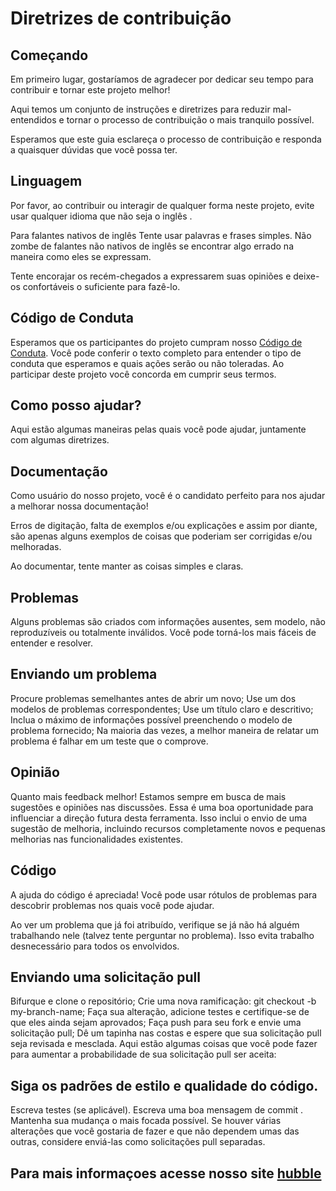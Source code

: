 <h1>Diretrizes de contribuição</h1>

<h2>Começando</h2>
Em primeiro lugar, gostaríamos de agradecer por dedicar seu tempo para contribuir e tornar este projeto melhor!

Aqui temos um conjunto de instruções e diretrizes para reduzir mal-entendidos e tornar o processo de contribuição o mais tranquilo possível.

Esperamos que este guia esclareça o processo de contribuição e responda a quaisquer dúvidas que você possa ter.

<h2>Linguagem</h2>
Por favor, ao contribuir ou interagir de qualquer forma neste projeto, evite usar qualquer idioma que não seja o inglês .

Para falantes nativos de inglês
Tente usar palavras e frases simples. Não zombe de falantes não nativos de inglês se encontrar algo errado na maneira como eles se expressam.

Tente encorajar os recém-chegados a expressarem suas opiniões e deixe-os confortáveis ​​o suficiente para fazê-lo.

<h2>Código de Conduta</h2>
Esperamos que os participantes do projeto cumpram nosso <a href="https://github.com/hubble-me/.github/blob/main/CODE_OF_CONDUCT.md">Código de Conduta</a>. Você pode conferir o texto completo para entender o tipo de conduta que esperamos e quais ações serão ou não toleradas. Ao participar deste projeto você concorda em cumprir seus termos.

<h2>Como posso ajudar?</h2>
Aqui estão algumas maneiras pelas quais você pode ajudar, juntamente com algumas diretrizes.

<h2>Documentação</h2>
Como usuário do nosso projeto, você é o candidato perfeito para nos ajudar a melhorar nossa documentação!

Erros de digitação, falta de exemplos e/ou explicações e assim por diante, são apenas alguns exemplos de coisas que poderiam ser corrigidas e/ou melhoradas.

Ao documentar, tente manter as coisas simples e claras.

<h2>Problemas</h2>
Alguns problemas são criados com informações ausentes, sem modelo, não reproduzíveis ou totalmente inválidos. Você pode torná-los mais fáceis de entender e resolver.

<h2>Enviando um problema</h2>
Procure problemas semelhantes antes de abrir um novo;
Use um dos modelos de problemas correspondentes;
Use um título claro e descritivo;
Inclua o máximo de informações possível preenchendo o modelo de problema fornecido;
Na maioria das vezes, a melhor maneira de relatar um problema é falhar em um teste que o comprove.

<h2>Opinião</h2>
Quanto mais feedback melhor! Estamos sempre em busca de mais sugestões e opiniões nas discussões. Essa é uma boa oportunidade para influenciar a direção futura desta ferramenta. Isso inclui o envio de uma sugestão de melhoria, incluindo recursos completamente novos e pequenas melhorias nas funcionalidades existentes.

<h2>Código</h2>
A ajuda do código é apreciada! Você pode usar rótulos de problemas para descobrir problemas nos quais você pode ajudar.

Ao ver um problema que já foi atribuído, verifique se já não há alguém trabalhando nele (talvez tente perguntar no problema). Isso evita trabalho desnecessário para todos os envolvidos.

<h2>Enviando uma solicitação pull</h2>
Bifurque e clone o repositório;
Crie uma nova ramificação: git checkout -b my-branch-name;
Faça sua alteração, adicione testes e certifique-se de que eles ainda sejam aprovados;
Faça push para seu fork e envie uma solicitação pull;
Dê um tapinha nas costas e espere que sua solicitação pull seja revisada e mesclada.
Aqui estão algumas coisas que você pode fazer para aumentar a probabilidade de sua solicitação pull ser aceita:

<h2>Siga os padrões de estilo e qualidade do código.</h2>
Escreva testes (se aplicável).
Escreva uma boa mensagem de commit .
Mantenha sua mudança o mais focada possível. Se houver várias alterações que você gostaria de fazer e que não dependem umas das outras, considere enviá-las como solicitações pull separadas.

<h2>Para mais informaçoes acesse nosso site <a href="https://inneo.org">hubble</a></h2>
